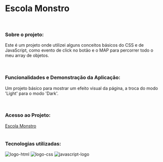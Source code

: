<h1>Escola Monstro</h1>
<br>

<h3>Sobre o projeto:</h3>
<p> Este é um projeto onde utilizei alguns conceitos básicos do CSS e de JavaScript, como evento de click no botão e o MAP para percorrer todo o meu array de objetos. </p>
<br>
<h3>Funcionalidades e Demonstração da Aplicação:</h3>
<p> Um projeto básico para mostrar um efeito visual da página, a troca do modo 'Light' para o modo 'Dark'.  </p>
<br>
<h3>Acesso ao Projeto:</h3>
<a href="https://robx33.github.io/Escola-Monstro/">Escola Monstro</a>
<br>
<br>
<h3>Tecnologias utilizadas:</h3>
  <img src="https://img.shields.io/badge/HTML5-E34F26?style=for-the-badge&logo=html5&logoColor=white" alt="logo-html" />
  <img src="https://img.shields.io/badge/CSS3-1572B6?style=for-the-badge&logo=css3&logoColor=white" alt="logo-css" />
  <img src="https://img.shields.io/badge/JavaScript-323330?style=for-the-badge&logo=javascript&logoColor=F7DF1E" alt="javascript-logo" />
